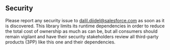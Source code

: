 ## Security

Please report any security issue to [dalil.djidel@salesforce.com](mailto:dalil.djidel@salesforce.com)
as soon as it is discovered. This library limits its runtime dependencies in
order to reduce the total cost of ownership as much as can be, but all consumers
should remain vigilant and have their security stakeholders review all third-party
products (3PP) like this one and their dependencies.
